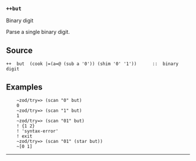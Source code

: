 ### `++but`

Binary digit

Parse a single binary digit.

Source
------

    ++  but  (cook |=(a=@ (sub a '0')) (shim '0' '1'))      ::  binary digit

Examples
--------

        ~zod/try=> (scan "0" but)
        0
        ~zod/try=> (scan "1" but)
        1
        ~zod/try=> (scan "01" but)
        ! {1 2}
        ! 'syntax-error'
        ! exit
        ~zod/try=> (scan "01" (star but))
        ~[0 1]



***
